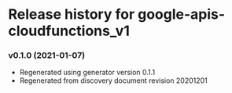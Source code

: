 # Release history for google-apis-cloudfunctions_v1

### v0.1.0 (2021-01-07)

* Regenerated using generator version 0.1.1
* Regenerated from discovery document revision 20201201

